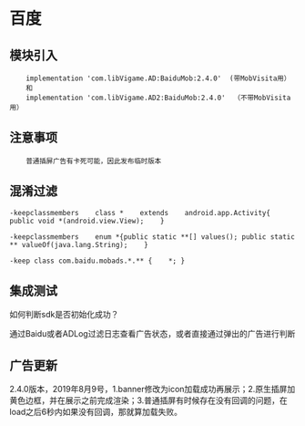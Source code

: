 # 百度

## 模块引入

```text
    implementation 'com.libVigame.AD:BaiduMob:2.4.0'  (带MobVisita用）
    和
    implementation 'com.libVigame.AD2:BaiduMob:2.4.0'  （不带MobVisita用）
```

## 注意事项

```text
    普通插屏广告有卡死可能，因此发布临时版本
```

## 混淆过滤

```text
-keepclassmembers    class *    extends    android.app.Activity{ public void *(android.view.View);    }

-keepclassmembers    enum *{public static **[] values(); public static ** valueOf(java.lang.String);    }

-keep class com.baidu.mobads.*.** {    *; }
```

## 集成测试

如何判断sdk是否初始化成功？

通过Baidu或者ADLog过滤日志查看广告状态，或者直接通过弹出的广告进行判断



## 广告更新

2.4.0版本，2019年8月9号，1.banner修改为icon加载成功再展示；2.原生插屏加黄色边框，并在展示之前完成渲染；3.普通插屏有时候存在没有回调的问题，在load之后6秒内如果没有回调，那就算加载失败。